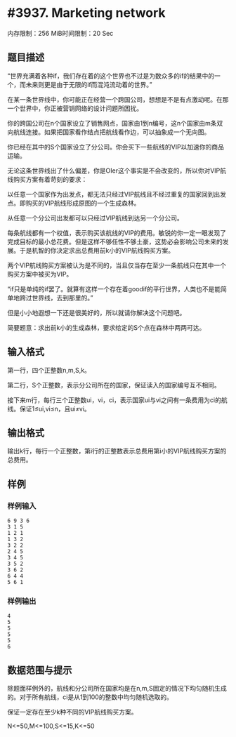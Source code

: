 # #3937. Marketing network

内存限制：256 MiB时间限制：20 Sec

## 题目描述

 &ldquo;世界充满着各种if，我们存在着的这个世界也不过是为数众多的if的结果中的一个，而未来则更是由于无限的if而混沌流动着的世界。&rdquo;

在某一条世界线中，你可能正在经营一个跨国公司，想想是不是有点激动呢。在那一个世界中，你正被营销网络的设计问题所困扰。

你的跨国公司在n个国家设立了销售网点，国家由1到n编号，这n个国家由m条双向航线连接。如果把国家看作结点把航线看作边，可以抽象成一个无向图。

你已经在其中的S个国家设立了分公司。你会买下一些航线的VIP以加速你的商品运输。

无论这条世界线出了什么偏差，你是OIer这个事实是不会改变的，所以你对VIP航线购买方案有着苛刻的要求：

以任意一个国家作为出发点，都无法只经过VIP航线且不经过重复的国家回到出发点。即购买的VIP航线形成原图的一个生成森林。

从任意一个分公司出发都可以只经过VIP航线到达另一个分公司。

每条航线都有一个权值，表示购买该航线的VIP的费用。敏锐的你一定一眼发现了完成目标的最小总花费。但是这样不够任性不够土豪，这势必会影响公司未来的发展。于是机智的你决定求出总费用前k小的VIP航线购买方案。

两个VIP航线购买方案被认为是不同的，当且仅当存在至少一条航线只在其中一个购买方案中被买为VIP。

&ldquo;if只是单纯的if罢了。就算有这样一个存在着goodif的平行世界，人类也不是能简单地跨过世界线，去到那里的。&rdquo;

但是小小地遐想一下还是很美好的，所以就请你解决这个问题吧。

简要题意：求出前k小的生成森林，要求给定的S个点在森林中两两可达。

## 输入格式

第一行，四个正整数n,m,S,k。

第二行，S个正整数，表示分公司所在的国家，保证读入的国家编号互不相同。

接下来m行，每行三个正整数ui，vi，ci，表示国家ui与vi之间有一条费用为ci的航线。保证1&le;ui,vi&le;n，且ui&ne;vi。

## 输出格式

 输出k行，每行一个正整数，第i行的正整数表示总费用第i小的VIP航线购买方案的总费用。

## 样例

### 样例输入

    
    6 9 3 6
    3 1 5
    1 2 1
    1 3 2
    3 2 2
    2 4 5
    3 4 5
    3 5 2
    3 6 2
    6 4 4
    5 6 1
    

### 样例输出

    
    4
    5
    5
    5
    5
    6
    

## 数据范围与提示

 除题面样例外的，航线和分公司所在国家均是在n,m,S固定的情况下均匀随机生成的。对于所有航线，ci是从1到100的整数中均匀随机选取的。

保证一定存在至少k种不同的VIP航线购买方案。

N<=50,M<=100,S<=15,K<=50
